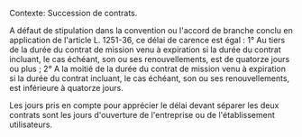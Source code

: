 Contexte: Succession de contrats.

A défaut de stipulation dans la convention ou l'accord de branche conclu en application de l'article L. 1251-36, ce délai de carence est égal : 1° Au tiers de la durée du contrat de mission venu à expiration si la durée du contrat incluant, le cas échéant, son ou ses renouvellements, est de quatorze jours ou plus ; 2° A la moitié de la durée du contrat de mission venu à expiration si la durée du contrat incluant, le cas échéant, son ou ses renouvellements, est inférieure à quatorze jours.

Les jours pris en compte pour apprécier le délai devant séparer les deux contrats sont les jours d'ouverture de l'entreprise ou de l'établissement utilisateurs.